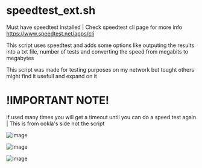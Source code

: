  # speedtest_ext.sh
 
 Must have speedtest installed | Check speedtest cli page for more info https://www.speedtest.net/apps/cli

This script uses speedtest and adds some options like outputing the results into a txt file, number of tests and converting the speed from megabits to megabytes 

This script was made for testing purposes on my network but tought others might find it usefull and expand on it

# !IMPORTANT NOTE! 

if used many times you will get a timeout until you can do a speed test again | This is from ookla's side not the script


![image](https://github.com/Rbrasil72/speedtest_ext/assets/108822086/4f4b6df4-be1d-43a5-bd66-ba5a0decf559)



![image](https://github.com/Rbrasil72/speedtest_ext/assets/108822086/b3a372ba-d78a-4d31-aee1-038fec09bb72)



![image](https://github.com/Rbrasil72/speedtest_ext/assets/108822086/7b726758-1ba4-4fc3-8279-23fc07ea19df)






